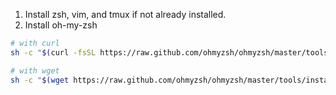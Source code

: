 1. Install zsh, vim, and tmux if not already installed. 
2. Install oh-my-zsh
```sh
# with curl
sh -c "$(curl -fsSL https://raw.github.com/ohmyzsh/ohmyzsh/master/tools/install.sh)"

# with wget
sh -c "$(wget https://raw.github.com/ohmyzsh/ohmyzsh/master/tools/install.sh -O -)"
```

